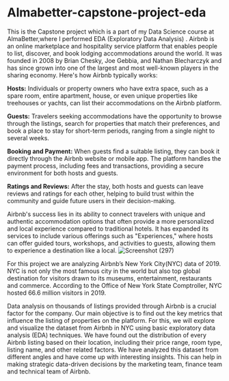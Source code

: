 # Almabetter-capstone-project-eda

This is the Capstone project which is a part of my Data Science course at AlmaBetter,where I performed EDA (Exploratory Data Analysis) .
Airbnb is an online marketplace and hospitality service platform that enables people to list, discover, and book lodging accommodations around the world. It was founded in 2008 by Brian Chesky, Joe Gebbia, and Nathan Blecharczyk and has since grown into one of the largest and most well-known players in the sharing economy.
Here's how Airbnb typically works:

**Hosts:** Individuals or property owners who have extra space, such as a spare room, entire apartment, house, or even unique properties like treehouses or yachts, can list their accommodations on the Airbnb platform.

**Guests:** Travelers seeking accommodations have the opportunity to browse through the listings, search for properties that match their preferences, and book a place to stay for short-term periods, ranging from a single night to several weeks.

**Booking and Payment:** When guests find a suitable listing, they can book it directly through the Airbnb website or mobile app. The platform handles the payment process, including fees and transactions, providing a secure environment for both hosts and guests.

**Ratings and Reviews:** After the stay, both hosts and guests can leave reviews and ratings for each other, helping to build trust within the community and guide future users in their decision-making.

Airbnb's success lies in its ability to connect travelers with unique and authentic accommodation options that often provide a more personalized and local experience compared to traditional hotels. It has expanded its services to include various offerings such as "Experiences," where hosts can offer guided tours, workshops, and activities to guests, allowing them to experience a destination like a local.
![Screenshot (297)](https://github.com/deepshikhachadokar/Almabetter-capstone-project/assets/127601650/dff00c04-9bdf-40ae-9b5b-ffa25747e75a)




For this project we are analyzing Airbnb’s New York City(NYC) data of 2019. NYC is not only the most famous city in the world but also top global destination for visitors drawn to its museums, entertainment, restaurants and commerce. According to the Office of New York State Comptroller, NYC hosted 66.6 million visitors in 2019.

Data analysis on thousands of listings provided through Airbnb is a crucial factor for the company. Our main objective is to find out the key metrics that influence the listing of properties on the platform. For this, we will explore and visualize the dataset from Airbnb in NYC using basic exploratory data analysis (EDA) techniques. We have found out the distribution of every Airbnb listing based on their location, including their price range, room type, listing name, and other related factors. We have analyzed this dataset from different angles and have come up with interesting insights. This can help in making strategic data-driven decisions by the marketing team, finance team and technical team of Airbnb.



